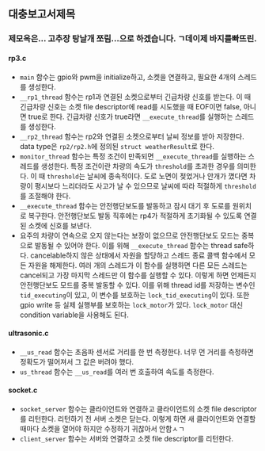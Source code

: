 ## 대충보고서제목
### 제모옥은... 고추장 탕날개 쪼림...으로 하겠습니다. ㄱ데이제 바지를빠뜨린.
#### rp3.c
- `main` 함수는 gpio와 pwm을 initialize하고, 소켓을 연결하고, 필요한 4개의 스레드를 생성한다.
- `__rp1_thread` 함수는 rp1과 연결된 소켓으로부터 긴급차량 신호를 받는다. 이 때 긴급차량 신호는 소켓 file descriptor에 read를 시도했을 때 EOF이면 false, 아니면 true로 한다. 긴급차량 신호가 true라면 `__execute_thread`를 실행하는 스레드를 생성한다.
- `__rp2_thread` 함수는 rp2와 연결된 소켓으로부터 날씨 정보를 받아 저장한다. data type은 `rp2/rp2.h`에 정의된 `struct weatherResult`로 한다.
- `monitor_thread` 함수는 특정 조건이 만족되면 `__execute_thread`를 실행하는 스레드를 생성한다. 특정 조건이란 차량의 속도가 `threshold`를 초과한 경우를 의미한다. 이 때 `threshold`는 날씨에 종속적이다. 도로 노면이 젖었거나 안개가 꼈다면 차량이 평시보다 느리더라도 사고가 날 수 있으므로 날씨에 따라 적절하게 `threshold`를 조절해야 한다.
- `__execute_thread` 함수는 안전행단보도를 발동하고 잠시 대기 후 도로를 원위치로 복구한다. 안전행단보도 발동 직후에는 rp4가 적절하게 초기화될 수 있도록 연결된 소켓에 신호를 보낸다.
- 요주의 차량이 연속으로 오지 않는다는 보장이 없으므로 안전행단보도 모드는 중복으로 발동될 수 있어야 한다. 이를 위해 `__execute_thread` 함수는 thread safe하다. cancelable하지 않은 상태에서 자원을 할당하고 스레드 종료 콜백 함수에서 모든 자원을 해제한다. 여러 개의 스레드가 이 함수를 실행하면 다른 모든 스레드는 cancel되고 가장 마지막 스레드만 이 함수를 실행할 수 있다. 이렇게 하면 언제든지 안전행단보도 모드를 중복 발동할 수 있다. 이를 위해 thread id를 저장하는 변수인 `tid_executing`이 있고, 이 변수를 보호하는 `lock_tid_executing`이 있다. 또한 gpio write 등 실제 실행부를 보호하는 `lock_motor`가 있다. `lock_motor` 대신 condition variable을 사용해도 된다.
#### ultrasonic.c
- `__us_read` 함수는 초음파 센서로 거리를 한 번 측정한다. 너무 먼 거리를 측정하면 정확도가 떨어져서 그 값은 버려야 했다.
- `us_thread` 함수는 `__us_read`를 여러 번 호출하여 속도를 측정한다.
#### socket.c
- `socket_server` 함수는 클라이언트와 연결하고 클라이언트의 소켓 file descriptor를 리턴한다. 리턴하기 전 서버 소켓은 닫는다. 이렇게 하면 새 클라이언트와 연결할 때마다 소켓을 열어야 하지만 수정하기 귀찮아서 안함ㅅㄱ
- `client_server` 함수는 서버와 연결하고 소켓 file descriptor를 리턴한다.